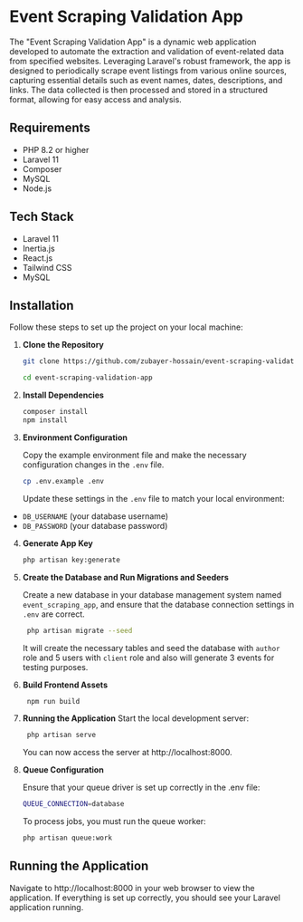 # Event Scraping Validation App

The "Event Scraping Validation App" is a dynamic web application developed to automate the extraction and validation of event-related data from specified websites. Leveraging Laravel's robust framework, the app is designed to periodically scrape event listings from various online sources, capturing essential details such as event names, dates, descriptions, and links. The data collected is then processed and stored in a structured format, allowing for easy access and analysis.

## Requirements

- PHP 8.2 or higher
- Laravel 11
- Composer
- MySQL
- Node.js

## Tech Stack

- Laravel 11
- Inertia.js
- React.js
- Tailwind CSS
- MySQL

## Installation

Follow these steps to set up the project on your local machine:

1. **Clone the Repository**

   ```bash
   git clone https://github.com/zubayer-hossain/event-scraping-validation-app.git
   ```
   ```bash
   cd event-scraping-validation-app
    ```


2. **Install Dependencies**

   ```bash
   composer install
   npm install
   ```


3. **Environment Configuration**
   
   Copy the example environment file and make the necessary configuration changes in the `.env` file.

   ```bash
   cp .env.example .env
   ```
   Update these settings in the `.env` file to match your local environment:
- `DB_USERNAME` (your database username)
- `DB_PASSWORD` (your database password)

4. **Generate App Key**

   ```bash
   php artisan key:generate
   ```

5. **Create the Database and Run Migrations and Seeders**
   
   Create a new database in your database management system named `event_scraping_app`, and ensure that the database connection settings in `.env` are correct.
   ```bash
    php artisan migrate --seed
    ```
    It will create the necessary tables and seed the database with `author` role and 5 users with `client`
 role and also will generate 3 events for testing purposes.


6. **Build Frontend Assets**

   ```bash
    npm run build
    ```


7. **Running the Application**
   Start the local development server:

   ```bash
    php artisan serve
    ```
   You can now access the server at http://localhost:8000.


8. **Queue Configuration**
    
    Ensure that your queue driver is set up correctly in the .env file:
    ```bash
    QUEUE_CONNECTION=database
    ```
   To process jobs, you must run the queue worker:
    ```bash
    php artisan queue:work
    ```

## Running the Application

Navigate to http://localhost:8000 in your web browser to view the application. If everything is set up correctly, you should see your Laravel application running.
